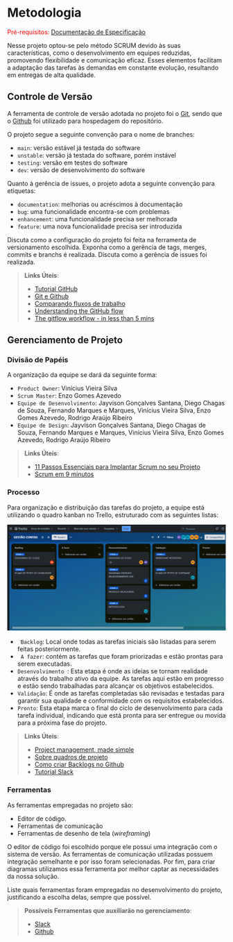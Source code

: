 
# Metodologia

<span style="color:red">Pré-requisitos: <a href="2-Especificação do Projeto.md"> Documentação de Especificação</a></span>


Nesse projeto optou-se pelo método SCRUM devido às suas características, como o desenvolvimento em equipes reduzidas, promovendo flexibilidade e comunicação eficaz. Esses elementos facilitam a adaptação das tarefas às demandas em constante evolução, resultando em entregas de alta qualidade. 

## Controle de Versão

A ferramenta de controle de versão adotada no projeto foi o
[Git](https://git-scm.com/), sendo que o [Github](https://github.com)
foi utilizado para hospedagem do repositório.

O projeto segue a seguinte convenção para o nome de branches:

- `main`: versão estável já testada do software
- `unstable`: versão já testada do software, porém instável
- `testing`: versão em testes do software
- `dev`: versão de desenvolvimento do software

Quanto à gerência de issues, o projeto adota a seguinte convenção para
etiquetas:

- `documentation`: melhorias ou acréscimos à documentação
- `bug`: uma funcionalidade encontra-se com problemas
- `enhancement`: uma funcionalidade precisa ser melhorada
- `feature`: uma nova funcionalidade precisa ser introduzida

Discuta como a configuração do projeto foi feita na ferramenta de versionamento escolhida. Exponha como a gerência de tags, merges, commits e branchs é realizada. Discuta como a gerência de issues foi realizada.

> **Links Úteis**:
> - [Tutorial GitHub](https://guides.github.com/activities/hello-world/)
> - [Git e Github](https://www.youtube.com/playlist?list=PLHz_AreHm4dm7ZULPAmadvNhH6vk9oNZA)
>  - [Comparando fluxos de trabalho](https://www.atlassian.com/br/git/tutorials/comparing-workflows)
> - [Understanding the GitHub flow](https://guides.github.com/introduction/flow/)
> - [The gitflow workflow - in less than 5 mins](https://www.youtube.com/watch?v=1SXpE08hvGs)

## Gerenciamento de Projeto

### Divisão de Papéis

A organização da equipe se dará da seguinte forma:

- `Product Owner`: Vinícius Vieira Silva
- `Scrum Master`: Enzo Gomes Azevedo
- `Equipe de Desenvolvimento`: Jayvison Gonçalves Santana, Diego Chagas de Souza, Fernando Marques e Marques, Vinícius Vieira Silva, Enzo Gomes Azevedo, Rodrigo Araújo Ribeiro
- `Equipe de Design`: Jayvison Gonçalves Santana, Diego Chagas de Souza, Fernando Marques e Marques, Vinícius Vieira Silva, Enzo Gomes Azevedo, Rodrigo Araújo Ribeiro

> **Links Úteis**:
> - [11 Passos Essenciais para Implantar Scrum no seu 
> Projeto](https://mindmaster.com.br/scrum-11-passos/)
> - [Scrum em 9 minutos](https://www.youtube.com/watch?v=XfvQWnRgxG0)

### Processo



<p> Para organização e distribuição das tarefas do projeto, a equipe está utilizando o quadro kanban no Trello, estruturado com as seguintes listas: </p>

![trello](https://github.com/ICEI-PUC-Minas-PMV-ADS/pmv-ads-2024-1-e2-proj-int-t9-pmv-ads-2024-1-e2-proj-gestaocontas/blob/main/docs/img/quadro%20trello.png)


- ` Backlog`: Local onde todas as tarefas iniciais são listadas para serem feitas posteriormente.
- ` A fazer`: contém as tarefas que foram priorizadas e estão prontas para serem executadas.
- `Desenvolvimento `: Esta etapa é onde as ideias se tornam realidade através do trabalho ativo da equipe. As tarefas aqui estão em progresso e estão sendo trabalhadas para alcançar os objetivos estabelecidos.
- `Validação`: É onde as tarefas completadas são revisadas e testadas para garantir sua qualidade e conformidade com os requisitos estabelecidos.
- `Pronto`: Esta etapa marca o final do ciclo de desenvolvimento para cada tarefa individual, indicando que está pronta para ser entregue ou movida para a próxima fase do projeto.

 
> **Links Úteis**:
> - [Project management, made simple](https://github.com/features/project-management/)
> - [Sobre quadros de projeto](https://docs.github.com/pt/github/managing-your-work-on-github/about-project-boards)
> - [Como criar Backlogs no Github](https://www.youtube.com/watch?v=RXEy6CFu9Hk)
> - [Tutorial Slack](https://slack.com/intl/en-br/)

### Ferramentas

As ferramentas empregadas no projeto são:

- Editor de código.
- Ferramentas de comunicação
- Ferramentas de desenho de tela (_wireframing_)

O editor de código foi escolhido porque ele possui uma integração com o
sistema de versão. As ferramentas de comunicação utilizadas possuem
integração semelhante e por isso foram selecionadas. Por fim, para criar
diagramas utilizamos essa ferramenta por melhor captar as
necessidades da nossa solução.

Liste quais ferramentas foram empregadas no desenvolvimento do projeto, justificando a escolha delas, sempre que possível.
 
> **Possíveis Ferramentas que auxiliarão no gerenciamento**: 
> - [Slack](https://slack.com/)
> - [Github](https://github.com/)
